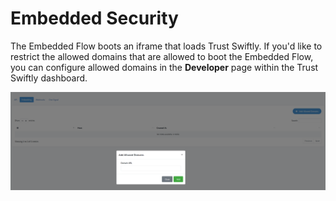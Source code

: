 # Embedded Security

 The Embedded Flow boots an iframe that loads Trust Swiftly. If you'd like to restrict the allowed domains that are allowed to boot the Embedded Flow, you can configure allowed domains in the **Developer** page within the Trust Swiftly dashboard. 

![Add URL to restrict loading.](.gitbook/assets/image%20%282%29.png)

